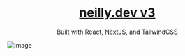 <h1 align="center">
  <a href="https://neilly.dev" target="_blank">neilly.dev v3</a>
</h1>
<p align="center">
  Built with <a href="https://reactjs.org/" target="_blank">React, NextJS, and TailwindCSS</a>
</p>

![image](https://i.ibb.co/4Tkm517/Screenshot-2023-06-23-at-3-26-00-AM.png)
